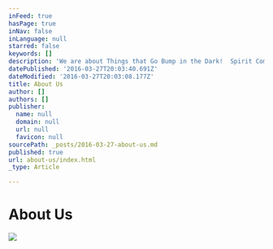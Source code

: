```yaml
---
inFeed: true
hasPage: true
inNav: false
inLanguage: null
starred: false
keywords: []
description: 'We are about Things that Go Bump in the Dark!  Spirit Communication, Cemetery, Graveyard History, and more... '
datePublished: '2016-03-27T20:03:40.691Z'
dateModified: '2016-03-27T20:03:08.177Z'
title: About Us
author: []
authors: []
publisher:
  name: null
  domain: null
  url: null
  favicon: null
sourcePath: _posts/2016-03-27-about-us.md
published: true
url: about-us/index.html
_type: Article

---
```

# About Us
![](https://the-grid-user-content.s3-us-west-2.amazonaws.com/1707ca1c-2f68-4d70-9974-79872f72928a.jpg)